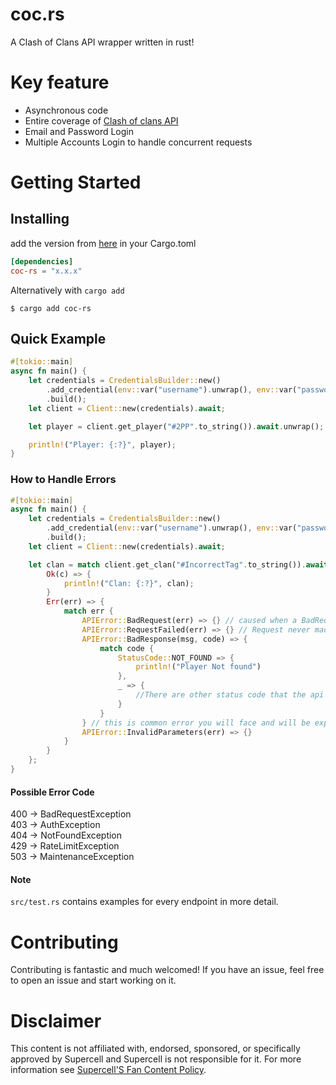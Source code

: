 # coc.rs
A Clash of Clans API wrapper written in rust!

# Key feature
- Asynchronous code
- Entire coverage of [Clash of clans API](https://developer.clashofclans.com)
- Email and Password Login
- Multiple Accounts Login to handle concurrent requests

Getting Started
================

## Installing
add the version from [here](https://crates.io/crates/coc-rs) in your Cargo.toml
<br/>
```toml
[dependencies]
coc-rs = "x.x.x"
```

Alternatively with `cargo add`

`$ cargo add coc-rs`

## Quick Example

```rust
#[tokio::main]
async fn main() {
    let credentials = CredentialsBuilder::new()
        .add_credential(env::var("username").unwrap(), env::var("password").unwrap())
        .build();
    let client = Client::new(credentials).await;

    let player = client.get_player("#2PP".to_string()).await.unwrap();

    println!("Player: {:?}", player);
}
```

### How to Handle Errors
```rust
#[tokio::main]
async fn main() {
    let credentials = CredentialsBuilder::new()
        .add_credential(env::var("username").unwrap(), env::var("password").unwrap())
        .build();
    let client = Client::new(credentials).await;

    let clan = match client.get_clan("#IncorrectTag".to_string()).await {
        Ok(c) => {
            println!("Clan: {:?}", clan);
        }
        Err(err) => {
            match err {
                APIError::BadRequest(err) => {} // caused when a BadRequest is made, such as invalid url parameters 
                APIError::RequestFailed(err) => {} // Request never made it to the API
                APIError::BadResponse(msg, code) => {
                    match code {
                        StatusCode::NOT_FOUND => {
                            println!("Player Not found")
                        },
                        _ => {
                            //There are other status code that the api can return in case of error.
                        }
                    }
                } // this is common error you will face and will be expected to handle it almost everytime
                APIError::InvalidParameters(err) => {}
            }
        }
    };
}
```

#### Possible Error Code

400 -> BadRequestException <br/>
403 -> AuthException <br/>
404 -> NotFoundException<br/>
429 -> RateLimitException <br/>
503 -> MaintenanceException<br/>

#### Note
`src/test.rs` contains examples for every endpoint in more detail. 

# Contributing
Contributing is fantastic and much welcomed! If you have an issue, feel free to open an issue and start working on it.

# Disclaimer
This content is not affiliated with, endorsed, sponsored, or specifically
approved by Supercell and Supercell is not responsible for it.
For more information see [Supercell'S Fan Content Policy](https://www.supercell.com/fan-content-policy).
